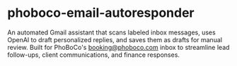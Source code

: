 # phoboco-email-autoresponder
An automated Gmail assistant that scans labeled inbox messages, uses OpenAI to draft personalized replies, and saves them as drafts for manual review. Built for PhoBoCo's booking@phoboco.com inbox to streamline lead follow-ups, client communications, and finance responses.
